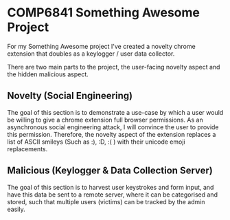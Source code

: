 # COMP6841 Something Awesome Project

For my Something Awesome project I've created a novelty chrome extension that doubles as a keylogger / user data collector. 

There are two main parts to the project, the user-facing novelty aspect and the hidden malicious aspect. 

## Novelty (Social Engineering)

The goal of this section is to demonstrate a use-case by which a user would be willing to give a chrome extension full browser permissions. As an asynchronous social engineering attack, I will convince the user to provide this permission. Therefore, the novelty aspect of the extension replaces a list of ASCII smileys (Such as :), :D, :( ) with their unicode emoji replacements.

## Malicious (Keylogger & Data Collection Server)
The goal of this section is to harvest user keystrokes and form input, and have this data be sent to a remote server, where it can be categorised and stored, such that multiple users (victims) can be tracked by the admin easily.
